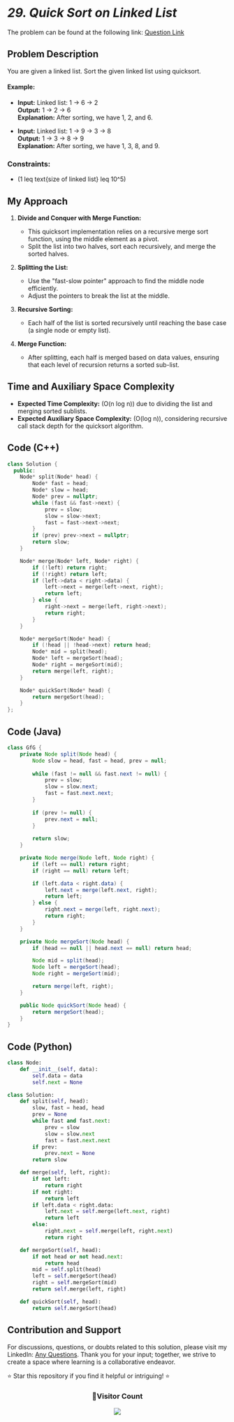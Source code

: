 

# *29. Quick Sort on Linked List*

The problem can be found at the following link: [Question Link](https://www.geeksforgeeks.org/problems/quick-sort-on-linked-list/1)

## Problem Description

You are given a linked list. Sort the given linked list using quicksort.

#### Example:

- **Input:** Linked list: 1 -> 6 -> 2  
  **Output:** 1 -> 2 -> 6  
  **Explanation:** After sorting, we have 1, 2, and 6.

- **Input:** Linked list: 1 -> 9 -> 3 -> 8  
  **Output:** 1 -> 3 -> 8 -> 9  
  **Explanation:** After sorting, we have 1, 3, 8, and 9.

### Constraints:
- (1 leq text{size of linked list} leq 10^5)

## My Approach 

1. **Divide and Conquer with Merge Function:**
   - This quicksort implementation relies on a recursive merge sort function, using the middle element as a pivot.
   - Split the list into two halves, sort each recursively, and merge the sorted halves.

2. **Splitting the List:**
   - Use the "fast-slow pointer" approach to find the middle node efficiently.
   - Adjust the pointers to break the list at the middle.

3. **Recursive Sorting:**
   - Each half of the list is sorted recursively until reaching the base case (a single node or empty list).

4. **Merge Function:**
   - After splitting, each half is merged based on data values, ensuring that each level of recursion returns a sorted sub-list.
   
## Time and Auxiliary Space Complexity

- **Expected Time Complexity:** (O(n log n)) due to dividing the list and merging sorted sublists.
- **Expected Auxiliary Space Complexity:** (O(log n)), considering recursive call stack depth for the quicksort algorithm.

## Code (C++)

```cpp
class Solution {
  public:
    Node* split(Node* head) {
        Node* fast = head;
        Node* slow = head;
        Node* prev = nullptr;
        while (fast && fast->next) {
            prev = slow;
            slow = slow->next;
            fast = fast->next->next;
        }
        if (prev) prev->next = nullptr;
        return slow;
    }

    Node* merge(Node* left, Node* right) {
        if (!left) return right;
        if (!right) return left;
        if (left->data < right->data) {
            left->next = merge(left->next, right);
            return left;
        } else {
            right->next = merge(left, right->next);
            return right;
        }
    }

    Node* mergeSort(Node* head) {
        if (!head || !head->next) return head;
        Node* mid = split(head);
        Node* left = mergeSort(head);
        Node* right = mergeSort(mid);
        return merge(left, right);
    }

    Node* quickSort(Node* head) {
        return mergeSort(head);
    }
};
```

## Code (Java)

```java
class GfG {
    private Node split(Node head) {
        Node slow = head, fast = head, prev = null;
        
        while (fast != null && fast.next != null) {
            prev = slow;
            slow = slow.next;
            fast = fast.next.next;
        }
        
        if (prev != null) {
            prev.next = null;
        }
        
        return slow;
    }

    private Node merge(Node left, Node right) {
        if (left == null) return right;
        if (right == null) return left;

        if (left.data < right.data) {
            left.next = merge(left.next, right);
            return left;
        } else {
            right.next = merge(left, right.next);
            return right;
        }
    }

    private Node mergeSort(Node head) {
        if (head == null || head.next == null) return head;

        Node mid = split(head);
        Node left = mergeSort(head);
        Node right = mergeSort(mid);

        return merge(left, right);
    }

    public Node quickSort(Node head) {
        return mergeSort(head);
    }
}
```

## Code (Python)

```python
class Node:
    def __init__(self, data):
        self.data = data
        self.next = None

class Solution:
    def split(self, head):
        slow, fast = head, head
        prev = None
        while fast and fast.next:
            prev = slow
            slow = slow.next
            fast = fast.next.next
        if prev:
            prev.next = None
        return slow

    def merge(self, left, right):
        if not left:
            return right
        if not right:
            return left
        if left.data < right.data:
            left.next = self.merge(left.next, right)
            return left
        else:
            right.next = self.merge(left, right.next)
            return right

    def mergeSort(self, head):
        if not head or not head.next:
            return head
        mid = self.split(head)
        left = self.mergeSort(head)
        right = self.mergeSort(mid)
        return self.merge(left, right)

    def quickSort(self, head):
        return self.mergeSort(head)
```

## Contribution and Support

For discussions, questions, or doubts related to this solution, please visit my LinkedIn: [Any Questions](https://www.linkedin.com/in/het-patel-8b110525a/). Thank you for your input; together, we strive to create a space where learning is a collaborative endeavor.

⭐ Star this repository if you find it helpful or intriguing! ⭐



<div align=center>
  <h3><b>📍Visitor Count</b></h3>
</div>

<p align="center" >   
  <img src="https://profile-counter.glitch.me/Hunterdii/count.svg" />  
</p>
